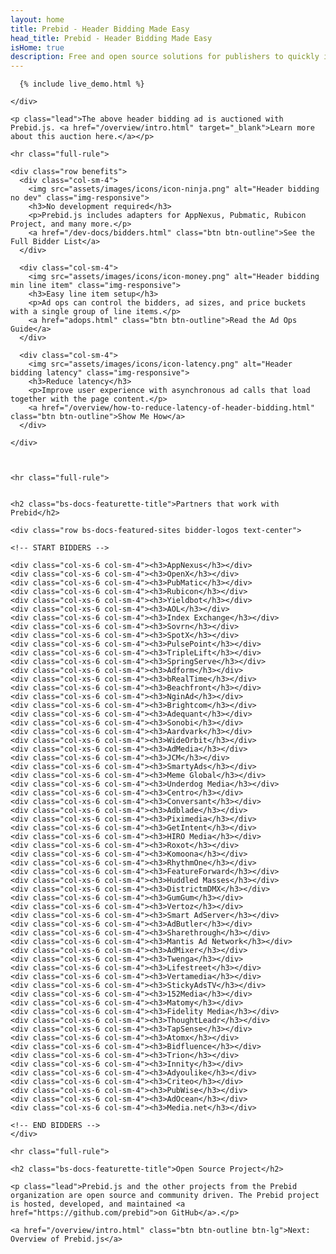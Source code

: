```yaml
---
layout: home
title: Prebid - Header Bidding Made Easy
head_title: Prebid - Header Bidding Made Easy
isHome: true
description: Free and open source solutions for publishers to quickly implement header bidding.
---
```


<a name="pb-home-live-demo"></a>

<div class="row">
    <div class="col-sm-10 col-sm-offset-1 text-center">

      {% include live_demo.html %}

    </div>
</div>

<div class="bs-docs-featurette pb-home pb-docs">

    <p class="lead">The above header bidding ad is auctioned with Prebid.js. <a href="/overview/intro.html" target="_blank">Learn more about this auction here.</a></p>

    <hr class="full-rule">

    <div class="row benefits">
      <div class="col-sm-4">
        <img src="assets/images/icons/icon-ninja.png" alt="Header bidding no dev" class="img-responsive">
        <h3>No development required</h3>
        <p>Prebid.js includes adapters for AppNexus, Pubmatic, Rubicon Project, and many more.</p>
        <a href="/dev-docs/bidders.html" class="btn btn-outline">See the Full Bidder List</a>
      </div>

      <div class="col-sm-4">
        <img src="assets/images/icons/icon-money.png" alt="Header bidding min line item" class="img-responsive">
        <h3>Easy line item setup</h3>
        <p>Ad ops can control the bidders, ad sizes, and price buckets with a single group of line items.</p>
        <a href="adops.html" class="btn btn-outline">Read the Ad Ops Guide</a>
      </div>

      <div class="col-sm-4">
        <img src="assets/images/icons/icon-latency.png" alt="Header bidding latency" class="img-responsive">
        <h3>Reduce latency</h3>
        <p>Improve user experience with asynchronous ad calls that load together with the page content.</p>
        <a href="/overview/how-to-reduce-latency-of-header-bidding.html" class="btn btn-outline">Show Me How</a>
      </div>

    </div>



    <hr class="full-rule">


    <h2 class="bs-docs-featurette-title">Partners that work with Prebid</h2>

    <div class="row bs-docs-featured-sites bidder-logos text-center">

    <!-- START BIDDERS -->

    <div class="col-xs-6 col-sm-4"><h3>AppNexus</h3></div>
    <div class="col-xs-6 col-sm-4"><h3>OpenX</h3></div>
    <div class="col-xs-6 col-sm-4"><h3>PubMatic</h3></div>
    <div class="col-xs-6 col-sm-4"><h3>Rubicon</h3></div>
    <div class="col-xs-6 col-sm-4"><h3>Yieldbot</h3></div>
    <div class="col-xs-6 col-sm-4"><h3>AOL</h3></div>
    <div class="col-xs-6 col-sm-4"><h3>Index Exchange</h3></div>
    <div class="col-xs-6 col-sm-4"><h3>Sovrn</h3></div>
    <div class="col-xs-6 col-sm-4"><h3>SpotX</h3></div>
    <div class="col-xs-6 col-sm-4"><h3>PulsePoint</h3></div>
    <div class="col-xs-6 col-sm-4"><h3>TripleLift</h3></div>
    <div class="col-xs-6 col-sm-4"><h3>SpringServe</h3></div>
    <div class="col-xs-6 col-sm-4"><h3>Adform</h3></div>
    <div class="col-xs-6 col-sm-4"><h3>bRealTime</h3></div>
    <div class="col-xs-6 col-sm-4"><h3>Beachfront</h3></div>
    <div class="col-xs-6 col-sm-4"><h3>NginAd</h3></div>
    <div class="col-xs-6 col-sm-4"><h3>Brightcom</h3></div>
    <div class="col-xs-6 col-sm-4"><h3>Adequant</h3></div>
    <div class="col-xs-6 col-sm-4"><h3>Sonobi</h3></div>
    <div class="col-xs-6 col-sm-4"><h3>Aardvark</h3></div>
    <div class="col-xs-6 col-sm-4"><h3>WideOrbit</h3></div>
    <div class="col-xs-6 col-sm-4"><h3>AdMedia</h3></div>
    <div class="col-xs-6 col-sm-4"><h3>JCM</h3></div>
    <div class="col-xs-6 col-sm-4"><h3>SmartyAds</h3></div>
    <div class="col-xs-6 col-sm-4"><h3>Meme Global</h3></div>
    <div class="col-xs-6 col-sm-4"><h3>Underdog Media</h3></div>
    <div class="col-xs-6 col-sm-4"><h3>Centro</h3></div>
    <div class="col-xs-6 col-sm-4"><h3>Conversant</h3></div>
    <div class="col-xs-6 col-sm-4"><h3>Adblade</h3></div>
    <div class="col-xs-6 col-sm-4"><h3>Piximedia</h3></div>
    <div class="col-xs-6 col-sm-4"><h3>GetIntent</h3></div>
    <div class="col-xs-6 col-sm-4"><h3>HIRO Media</h3></div>
    <div class="col-xs-6 col-sm-4"><h3>Roxot</h3></div>
    <div class="col-xs-6 col-sm-4"><h3>Komoona</h3></div>
    <div class="col-xs-6 col-sm-4"><h3>RhythmOne</h3></div>
    <div class="col-xs-6 col-sm-4"><h3>FeatureForward</h3></div>
    <div class="col-xs-6 col-sm-4"><h3>Huddled Masses</h3></div>
    <div class="col-xs-6 col-sm-4"><h3>DistrictmDMX</h3></div>
    <div class="col-xs-6 col-sm-4"><h3>GumGum</h3></div>
    <div class="col-xs-6 col-sm-4"><h3>Vertoz</h3></div>
    <div class="col-xs-6 col-sm-4"><h3>Smart AdServer</h3></div>
    <div class="col-xs-6 col-sm-4"><h3>AdButler</h3></div>
    <div class="col-xs-6 col-sm-4"><h3>Sharethrough</h3></div>
    <div class="col-xs-6 col-sm-4"><h3>Mantis Ad Network</h3></div>
    <div class="col-xs-6 col-sm-4"><h3>AdMixer</h3></div>
    <div class="col-xs-6 col-sm-4"><h3>Twenga</h3></div>
    <div class="col-xs-6 col-sm-4"><h3>Lifestreet</h3></div>
    <div class="col-xs-6 col-sm-4"><h3>Vertamedia</h3></div>
    <div class="col-xs-6 col-sm-4"><h3>StickyAdsTV</h3></div>
    <div class="col-xs-6 col-sm-4"><h3>152Media</h3></div>
    <div class="col-xs-6 col-sm-4"><h3>Matomy</h3></div>
    <div class="col-xs-6 col-sm-4"><h3>Fidelity Media</h3></div>
    <div class="col-xs-6 col-sm-4"><h3>ThoughtLeadr</h3></div>
    <div class="col-xs-6 col-sm-4"><h3>TapSense</h3></div>
    <div class="col-xs-6 col-sm-4"><h3>Atomx</h3></div>
    <div class="col-xs-6 col-sm-4"><h3>Bidfluence</h3></div>
    <div class="col-xs-6 col-sm-4"><h3>Trion</h3></div>
    <div class="col-xs-6 col-sm-4"><h3>Innity</h3></div>
    <div class="col-xs-6 col-sm-4"><h3>Adyoulike</h3></div>
    <div class="col-xs-6 col-sm-4"><h3>Criteo</h3></div>
    <div class="col-xs-6 col-sm-4"><h3>PubWise</h3></div>
    <div class="col-xs-6 col-sm-4"><h3>AdOcean</h3></div>
    <div class="col-xs-6 col-sm-4"><h3>Media.net</h3></div>

    <!-- END BIDDERS -->
    </div>

    <hr class="full-rule">

    <h2 class="bs-docs-featurette-title">Open Source Project</h2>

    <p class="lead">Prebid.js and the other projects from the Prebid organization are open source and community driven. The Prebid project is hosted, developed, and maintained <a href="https://github.com/prebid">on GitHub</a>.</p>

    <a href="/overview/intro.html" class="btn btn-outline btn-lg">Next: Overview of Prebid.js</a>

</div>
